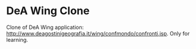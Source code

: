 # DeA Wing Clone

Clone of DeA Wing application: http://www.deagostinigeografia.it/wing/confmondo/confronti.jsp.
Only for learning.
